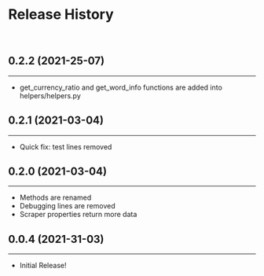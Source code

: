 # Release History
<br>

## 0.2.2 (2021-25-07)
---

- get_currency_ratio and get_word_info functions are added into helpers/helpers.py

## 0.2.1 (2021-03-04)
---

- Quick fix: test lines removed

## 0.2.0 (2021-03-04)
---

- Methods are renamed
- Debugging lines are removed 
- Scraper properties return more data


## 0.0.4 (2021-31-03)
---

- Initial Release!
